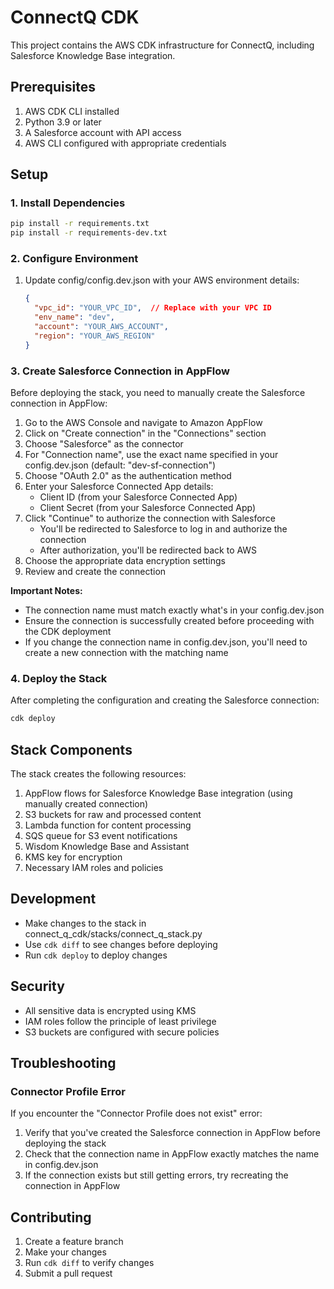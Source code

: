 # ConnectQ CDK

This project contains the AWS CDK infrastructure for ConnectQ, including Salesforce Knowledge Base integration.

## Prerequisites

1. AWS CDK CLI installed
2. Python 3.9 or later
3. A Salesforce account with API access
4. AWS CLI configured with appropriate credentials

## Setup

### 1. Install Dependencies

```bash
pip install -r requirements.txt
pip install -r requirements-dev.txt
```

### 2. Configure Environment

1. Update config/config.dev.json with your AWS environment details:
   ```json
   {
     "vpc_id": "YOUR_VPC_ID",  // Replace with your VPC ID
     "env_name": "dev",
     "account": "YOUR_AWS_ACCOUNT",
     "region": "YOUR_AWS_REGION"
   }
   ```

### 3. Create Salesforce Connection in AppFlow

Before deploying the stack, you need to manually create the Salesforce connection in AppFlow:

1. Go to the AWS Console and navigate to Amazon AppFlow
2. Click on "Create connection" in the "Connections" section
3. Choose "Salesforce" as the connector
4. For "Connection name", use the exact name specified in your config.dev.json (default: "dev-sf-connection")
5. Choose "OAuth 2.0" as the authentication method
6. Enter your Salesforce Connected App details:
   - Client ID (from your Salesforce Connected App)
   - Client Secret (from your Salesforce Connected App)
7. Click "Continue" to authorize the connection with Salesforce
   - You'll be redirected to Salesforce to log in and authorize the connection
   - After authorization, you'll be redirected back to AWS
8. Choose the appropriate data encryption settings
9. Review and create the connection

**Important Notes:**
- The connection name must match exactly what's in your config.dev.json
- Ensure the connection is successfully created before proceeding with the CDK deployment
- If you change the connection name in config.dev.json, you'll need to create a new connection with the matching name

### 4. Deploy the Stack

After completing the configuration and creating the Salesforce connection:

```bash
cdk deploy
```

## Stack Components

The stack creates the following resources:

1. AppFlow flows for Salesforce Knowledge Base integration (using manually created connection)
2. S3 buckets for raw and processed content
3. Lambda function for content processing
4. SQS queue for S3 event notifications
5. Wisdom Knowledge Base and Assistant
6. KMS key for encryption
7. Necessary IAM roles and policies

## Development

- Make changes to the stack in connect_q_cdk/stacks/connect_q_stack.py
- Use `cdk diff` to see changes before deploying
- Run `cdk deploy` to deploy changes

## Security

- All sensitive data is encrypted using KMS
- IAM roles follow the principle of least privilege
- S3 buckets are configured with secure policies

## Troubleshooting

### Connector Profile Error
If you encounter the "Connector Profile does not exist" error:
1. Verify that you've created the Salesforce connection in AppFlow before deploying the stack
2. Check that the connection name in AppFlow exactly matches the name in config.dev.json
3. If the connection exists but still getting errors, try recreating the connection in AppFlow

## Contributing

1. Create a feature branch
2. Make your changes
3. Run `cdk diff` to verify changes
4. Submit a pull request
